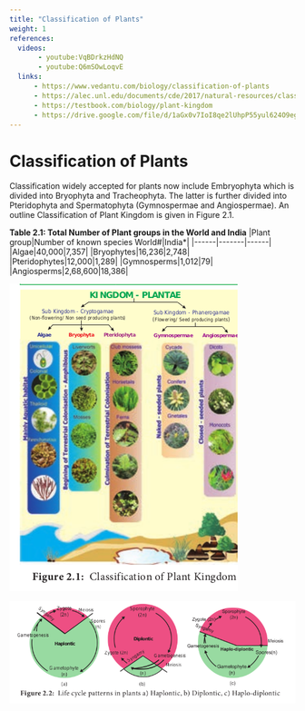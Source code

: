 ```yaml
---
title: "Classification of Plants"
weight: 1
references:
  videos:
       - youtube:VqBDrkzHdNQ
       - youtube:Q6mSOwLoqvE
  links:
      - https://www.vedantu.com/biology/classification-of-plants
      - https://alec.unl.edu/documents/cde/2017/natural-resources/classification-and-naming-of-plants.pdf
      - https://testbook.com/biology/plant-kingdom
      - https://drive.google.com/file/d/1aGx0v7IoI8qe2lUhpP55yul624O9egHm/view
---
```


# Classification of Plants

Classification widely accepted for plants now include Embryophyta which is divided into Bryophyta and Tracheophyta. The latter is further divided into Pteridophyta and Spermatophyta (Gymnospermae and Angiospermae). An outline Classification of Plant Kingdom is given in Figure 2.1.

**Table 2.1: Total Number of Plant groups in the World and India**
|Plant group|Number of known species World#|India\*|
|------|-------|------|
|Algae|40,000|7,357|
|Bryophytes|16,236|2,748|
|Pteridophytes|12,000|1,289|
|Gymnosperms|1,012|79|
|Angiosperms|2,68,600|18,386|

![ Classification of Plant Kingdo](2.1.png)

![ Life cycle patterns in plants a) H](2.2.png)
